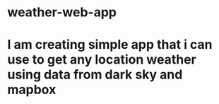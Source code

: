 # weather-web-app
# I am creating simple app that i can use to get any location weather using data from dark sky and mapbox
